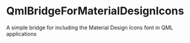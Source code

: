 # QmlBridgeForMaterialDesignIcons
A simple bridge for including the Material Design Icons font in QML applications
